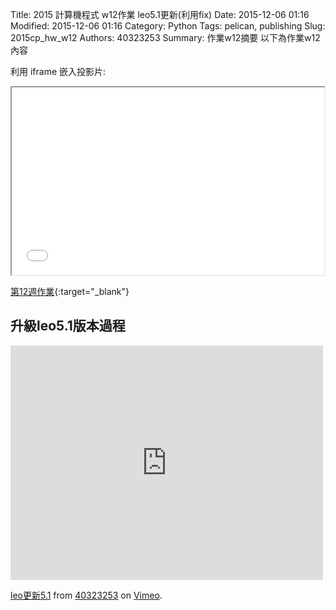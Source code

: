 Title: 2015 計算機程式 w12作業 leo5.1更新(利用fix)
Date: 2015-12-06 01:16
Modified: 2015-12-06 01:16
Category: Python
Tags: pelican, publishing
Slug: 2015cp_hw_w12
Authors: 40323253
Summary: 作業w12摘要
以下為作業w12內容

利用 iframe 嵌入投影片:

<iframe src="40323253_cp_w12.html" width="500" height="300"></iframe>

[第12週作業](40323253_cp_w12.html){:target="_blank"}

<h2>升級leo5.1版本過程</h2>
<iframe src="https://player.vimeo.com/video/149499000" width="500" height="375" frameborder="0" webkitallowfullscreen mozallowfullscreen allowfullscreen></iframe> <p><a href="https://vimeo.com/149499000">leo更新5.1</a> from <a href="https://vimeo.com/user44939680">40323253</a> on <a href="https://vimeo.com">Vimeo</a>.</p>